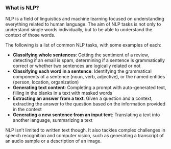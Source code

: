 ### What is NLP?
NLP is a field of linguistics and machine learning focused on understanding everything related to human language. The aim of NLP tasks is not only to understand single words individually, but to be able to understand the context of those words.

The following is a list of common NLP tasks, with some examples of each:

* **Classifying whole sentences**: Getting the sentiment of a review, detecting if an email is spam, determining if a sentence is grammatically correct or whether two sentences are logically related or not
* **Classifying each word in a sentence**: Identifying the grammatical components of a sentence (noun, verb, adjective), or the named entities (person, location, organization)
* **Generating text content**: Completing a prompt with auto-generated text, filling in the blanks in a text with masked words
* **Extracting an answer from a text**: Given a question and a context, extracting the answer to the question based on the information provided in the context
* **Generating a new sentence from an input text**: Translating a text into another language, summarizing a text

NLP isn’t limited to written text though. It also tackles complex challenges in speech recognition and computer vision, such as generating a transcript of an audio sample or a description of an image.